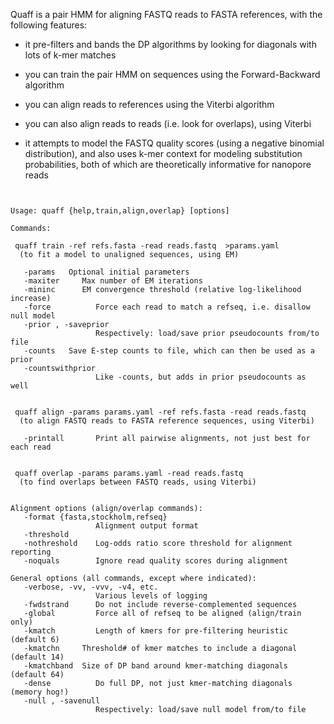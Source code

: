 Quaff is a pair HMM for aligning FASTQ reads to FASTA references,
with the following features:

- it pre-filters and bands the DP algorithms by looking for diagonals
  with lots of k-mer matches

- you can train the pair HMM on sequences using the Forward-Backward
  algorithm

- you can align reads to references using the Viterbi algorithm

- you can also align reads to reads (i.e. look for overlaps), using
  Viterbi

- it attempts to model the FASTQ quality scores (using a negative
  binomial distribution), and also uses k-mer context for modeling
  substitution probabilities, both of which are theoretically
  informative for nanopore reads


<pre><code>

Usage: quaff {help,train,align,overlap} [options]

Commands:

 quaff train -ref refs.fasta -read reads.fastq  >params.yaml
  (to fit a model to unaligned sequences, using EM)

   -params <file>  Optional initial parameters
   -maxiter <n>    Max number of EM iterations
   -mininc <n>     EM convergence threshold (relative log-likelihood increase)
   -force          Force each read to match a refseq, i.e. disallow null model
   -prior <file>, -saveprior <file>
                   Respectively: load/save prior pseudocounts from/to file
   -counts <file>  Save E-step counts to file, which can then be used as a prior
   -countswithprior <file>
                   Like -counts, but adds in prior pseudocounts as well


 quaff align -params params.yaml -ref refs.fasta -read reads.fastq
  (to align FASTQ reads to FASTA reference sequences, using Viterbi)

   -printall       Print all pairwise alignments, not just best for each read


 quaff overlap -params params.yaml -read reads.fastq
  (to find overlaps between FASTQ reads, using Viterbi)


Alignment options (align/overlap commands):
   -format {fasta,stockholm,refseq}
                   Alignment output format
   -threshold <n>
   -nothreshold    Log-odds ratio score threshold for alignment reporting
   -noquals        Ignore read quality scores during alignment

General options (all commands, except where indicated):
   -verbose, -vv, -vvv, -v4, etc.
                   Various levels of logging
   -fwdstrand      Do not include reverse-complemented sequences
   -global         Force all of refseq to be aligned (align/train only)
   -kmatch         Length of kmers for pre-filtering heuristic (default 6)
   -kmatchn <n>    Threshold# of kmer matches to include a diagonal (default 14)
   -kmatchband <n> Size of DP band around kmer-matching diagonals (default 64)
   -dense          Do full DP, not just kmer-matching diagonals (memory hog!)
   -null <file>, -savenull <file>
                   Respectively: load/save null model from/to file
</code></pre>
